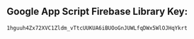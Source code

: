 ## Google App Script Firebase Library Key:
```
1hguuh4Zx72XVC1Zldm_vTtcUUKUA6iBUOoGnJUWLfqDWx5WlOJHqYkrt
```
